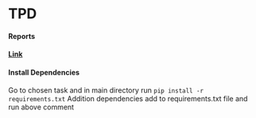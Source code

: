 # TPD

#### Reports
#### [Link](https://drive.google.com/drive/folders/1lNUAfheSgiorXfOeEX_yl6McxNwGfk4F?usp=sharing)

#### Install Dependencies
Go to chosen task and in main directory run
```pip install -r requirements.txt```
Addition dependencies add to requirements.txt file and run above comment
